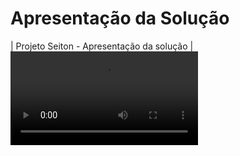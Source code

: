 # Apresentação da Solução

|	Projeto Seiton - Apresentação da solução	|  <video src="https://youtu.be/eQgMAQSVtP8">|
